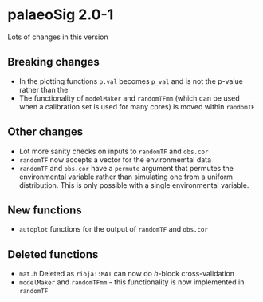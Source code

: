 # palaeoSig 2.0-1

Lots of changes in this version

## Breaking changes

* In the plotting functions `p.val` becomes `p_val` and is not the p-value rather than the 
* The functionality of `modelMaker` and `randomTFmm` (which can be used when a calibration set is used for many cores) is moved within `randomTF`

## Other changes

* Lot more sanity checks on inputs to `randomTF` and `obs.cor`
* `randomTF` now accepts a vector for the environmemtal data
* `randomTF` and `obs.cor` have a `permute` argument that permutes the environmental variable rather than simulating one from a uniform distribution. This is only possible with a single environmental variable.

## New functions

 * `autoplot` functions for the output of `randomTF` and `obs.cor`


## Deleted functions

 * `mat.h` Deleted as `rioja::MAT` can now do _h_-block cross-validation 
 * `modelMaker` and `randomTFmm` - this functionality is now implemented in `randomTF`
